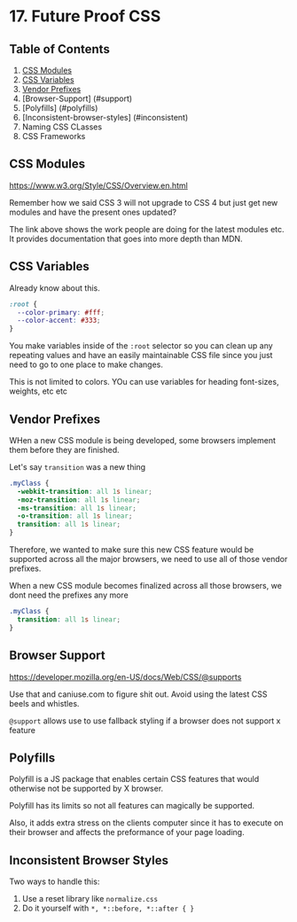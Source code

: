 # 17. Future Proof CSS

## Table of Contents

1. [CSS Modules](#css-modules)
2. [CSS Variables](#css-variables)
3. [Vendor Prefixes](#prefixes)
4. [Browser-Support] (#support)
5. [Polyfills] (#polyfills)
6. [Inconsistent-browser-styles] (#inconsistent)
7. Naming CSS CLasses
8. CSS Frameworks

<div id="css-modules"></div>

## CSS Modules

https://www.w3.org/Style/CSS/Overview.en.html

Remember how we said CSS 3 will not upgrade to CSS 4 but just get new modules and have the present ones updated?

The link above shows the work people are doing for the latest modules etc. It provides documentation that goes into more depth than MDN.

<div id="css-variables"></div>

## CSS Variables

Already know about this.

```css
:root {
  --color-primary: #fff;
  --color-accent: #333;
}
```

You make variables inside of the `:root` selector so you can clean up any repeating values and have an easily maintainable CSS file since you just need to go to one place to make changes.

This is not limited to colors. YOu can use variables for heading font-sizes, weights, etc etc

<div id="prefixes"></div>

## Vendor Prefixes

WHen a new CSS module is being developed, some browsers implement them before they are finished.

Let's say `transition` was a new thing

```css
.myClass {
  -webkit-transition: all 1s linear;
  -moz-transition: all 1s linear;
  -ms-transition: all 1s linear;
  -o-transition: all 1s linear;
  transition: all 1s linear;
}
```

Therefore, we wanted to make sure this new CSS feature would be supported across all the major browsers, we need to use all of those vendor prefixes.

When a new CSS module becomes finalized across all those browsers, we dont need the prefixes any more

```css
.myClass {
  transition: all 1s linear;
}
```

<div id="support"></div>

## Browser Support

https://developer.mozilla.org/en-US/docs/Web/CSS/@supports

Use that and caniuse.com to figure shit out. Avoid using the latest CSS beels and whistles.

`@support` allows use to use fallback styling if a browser does not support x feature

<div id="polyfills"></div>

## Polyfills

Polyfill is a JS package that enables certain CSS features that would otherwise not be supported by X browser.

Polyfill has its limits so not all features can magically be supported.

Also, it adds extra stress on the clients computer since it has to execute on their browser and affects the preformance of your page loading.

<div id="inconsistent"></div>

## Inconsistent Browser Styles

Two ways to handle this:

1. Use a reset library like `normalize.css`
2. Do it yourself with `*, *::before, *::after { }`
